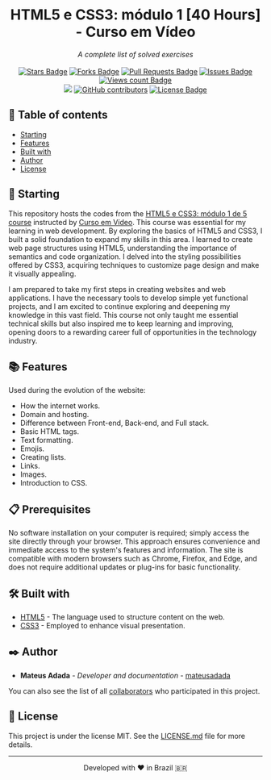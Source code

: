 <h1 align="center">HTML5 e CSS3: módulo 1 [40 Hours] - Curso em Vídeo</h1>
<div align="center"><i>A complete list of solved exercises</i><br><br>
<a href="https://github.com/mateusadada/html5-css3-modulo1-cursoemvideo/stargazers"><img src="https://img.shields.io/github/stars/mateusadada/html5-css3-modulo1-cursoemvideo" alt="Stars Badge"/></a>
<a href="https://github.com/mateusadada/html5-css3-modulo1-cursoemvideo/network/members"><img src="https://img.shields.io/github/forks/mateusadada/html5-css3-modulo1-cursoemvideo" alt="Forks Badge"/></a>
<a href="https://github.com/mateusadada/html5-css3-modulo1-cursoemvideo/pulls"><img src="https://img.shields.io/github/issues-pr/mateusadada/html5-css3-modulo1-cursoemvideo" alt="Pull Requests Badge"/></a>
<a href="https://github.com/mateusadada/html5-css3-modulo1-cursoemvideo/issues"><img src="https://img.shields.io/github/issues/mateusadada/html5-css3-modulo1-cursoemvideo" alt="Issues Badge"/></a>
<a href="https://github.com/mateusadada/html5-css3-modulo1-cursoemvideo"><img src="https://komarev.com/ghpvc/?username=html5-css3-modulo1-cursoemvideo&color=447ff7&label=views" alt="Views count Badge"/></a>
<br><a href="https://mateusadada.github.io/html5-css3-modulo1-cursoemvideo" target="blank"><img src="https://img.shields.io/website?url=https%3A%2F%2Fmateusadada.github.io%2Fhtml5-css3-modulo1-cursoemvideo" /></a>
<a href="https://github.com/mateusadada/html5-css3-modulo1-cursoemvideo/graphs/contributors"><img alt="GitHub contributors" src="https://img.shields.io/github/contributors/mateusadada/html5-css3-modulo1-cursoemvideo?color=2b9348"></a>
<a href="https://github.com/mateusadada/html5-css3-modulo1-cursoemvideo/blob/main/LICENSE"><img src="https://img.shields.io/github/license/mateusadada/html5-css3-modulo1-cursoemvideo?color=2b9348" alt="License Badge"/></a>
</div>

## 📜 Table of contents

- [Starting](#-starting)
- [Features](#-features)
- [Built with](#️-built-with)
- [Author](#️-author)
- [License](#-license)

## 🚀 Starting

This repository hosts the codes from the [HTML5 e CSS3: módulo 1 de 5 course](https://www.cursoemvideo.com/curso/html5-css3-modulo1/) instructed by [Curso em Vídeo](https://www.cursoemvideo.com/). This course was essential for my learning in web development. By exploring the basics of HTML5 and CSS3, I built a solid foundation to expand my skills in this area. I learned to create web page structures using HTML5, understanding the importance of semantics and code organization. I delved into the styling possibilities offered by CSS3, acquiring techniques to customize page design and make it visually appealing.

I am prepared to take my first steps in creating websites and web applications. I have the necessary tools to develop simple yet functional projects, and I am excited to continue exploring and deepening my knowledge in this vast field. This course not only taught me essential technical skills but also inspired me to keep learning and improving, opening doors to a rewarding career full of opportunities in the technology industry.

## 📚 Features

Used during the evolution of the website:

- How the internet works.
- Domain and hosting.
- Difference between Front-end, Back-end, and Full stack.
- Basic HTML tags.
- Text formatting.
- Emojis.
- Creating lists.
- Links.
- Images.
- Introduction to CSS.

## 📋 Prerequisites

No software installation on your computer is required; simply access the site directly through your browser. This approach ensures convenience and immediate access to the system's features and information. The site is compatible with modern browsers such as Chrome, Firefox, and Edge, and does not require additional updates or plug-ins for basic functionality.

## 🛠️ Built with

* [HTML5](https://en.wikipedia.org/wiki/HTML5) - The language used to structure content on the web.
* [CSS3](https://en.wikipedia.org/wiki/CSS) - Employed to enhance visual presentation.

## ✒️ Author

* **Mateus Adada** - *Developer and documentation* - [mateusadada](https://github.com/mateusadada)

You can also see the list of all [collaborators](https://github.com/mateusadada/html5-css3-modulo1-cursoemvideo/graphs/contributors) who participated in this project.

## 📄 License

This project is under the license MIT. See the [LICENSE.md](https://github.com/mateusadada/html5-css3-modulo1-cursoemvideo/blob/main/LICENSE) file for more details.

<hr><p align="center">Developed with ❤️ in Brazil 🇧🇷</p>
